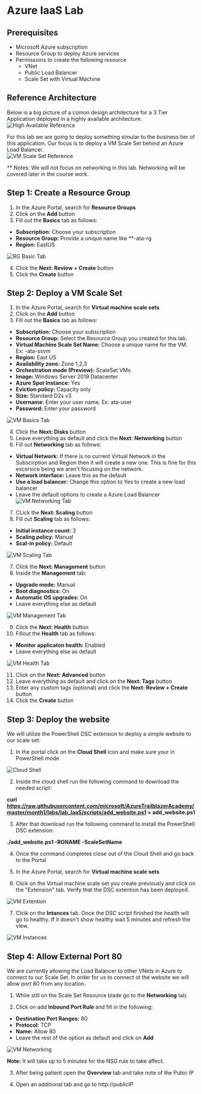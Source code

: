 # Azure IaaS Lab

## Prerequisites

- Microsoft Azure subscription
- Resource Group to deploy Azure services
- Permissions to create the following resource  
    - VNet  
    - Public Load Balancer  
    - Scale Set with Virtual Machine  

## Reference Architecture  
Below is a big picture of a comon design architecture for a 3 Tier Application deployed in a highly available architecture.  
![High Available Reference](images/vm-reference-architectures.png) 

For this lab we are going to deploy something simular to the business tier of this application. Our focus is to deploy a VM Scale Set behind an Azure Load Balancer.  
![VM Scale Set Reference](images/lb-vm-reference-architectures.png)  

** Notes: We will not focus on networking in this lab. Networking will be covered later in the course work.

## Step 1: Create a Resource Group
1. In the Azure Portal, search for **Resource Groups**
2. Click on the **Add** button
3. Fill out the **Basics** tab as follows:
- **Subscription:** Choose your subscription
- **Resource Group:** Provide a unique name like **<initial>-ata-rg
- **Region:** EastUS

![RG Basic Tab](images/rg-basics.PNG)  

4. Click the **Next: Review + Create** button
5. Click the **Create** button

## Step 2: Deploy a VM Scale Set

1. In the Azure Portal, search for **Virtual machine scale sets**
2. Click on the **Add** button
3. Fill out the **Basics** tab as follows:
- **Subscription:** Choose your subscription
- **Resource Group:** Select the Resource Group you created for this lab.
- **Virtual Machine Scale Set Name:** Choose a unique name for the VM. Ex: <initial>-ata-ssvm
- **Region:** East US
- **Availability zone:** Zone 1,2,3
- **Orchestration mode (Preview):** ScaleSet VMs
- **Image:** Windows Server 2019 Datacenter
- **Azure Spot Instance:** Yes
- **Eviction policy:** Capacity only
- **Size:** Standard D2s v3
- **Username:** Enter your user name. Ex: ata-user
- **Password:** Enter your password

![VM Basics Tab](images/vm-basics.PNG)

4. Click the **Next: Disks** button
5. Leave everything as default and click the **Next: Networking** button
6. Fill out **Networking** tab as follows:

- **Virtual Network:** If there is no current Virtual Network in the Subscirption and Region then it will create a new one. This is fine for this excersice being we aren't focusing on the network.
- **Network interface:** Leave this as the default
- **Use a load balancer:** Change this option to Yes to create a new load balancer
- Leave the default options to create a Azure Load Balancer
![VM Networking Tab](images/vm-networking.PNG)

7. CLick the **Next: Scaling** button
8. Fill out **Scaling** tab as follows:  

- **Initial instance count:** 3
- **Scaling policy:** Manual
- **Scal-in policy:** Default

![VM Scaling Tab](images/vm-scaling.PNG)

7. Click the **Next: Management** button
8. Inside the **Management** tab:

- **Upgrade mode:** Manual
- **Boot diagnostics:** On
- **Automatic OS upgrades:** On
- Leave everything else as default

![VM Management Tab](images/vm-management.PNG)

9. Click the **Next: Health** button
10. Fillout the **Health** tab as follows:  

- **Monitor applicaton health:** Enabled
- Leave everything else as default

![VM Health Tab](images/vm-health.PNG)  

11. Click on the **Next: Advanced** button
11. Leave everything as default and click on the **Next: Tags** button
12. Enter any custom tags (optional) and click the **Next: Review + Create** button
12. Click the **Create** button

## Step 3: Deploy the website

We will utilize the PowerShell DSC extension to deploy a simple website to our scale set:

1. In the portal click on the **Cloud Shell** icon and make sure your in PowerShell mode

![Cloud Shell](images/powershell-portal.PNG)

2. Inside the cloud shell run the following command to download the needed script:

**curl https://raw.githubusercontent.com/microsoft/AzureTrailblazerAcademy/master/month1/labs/lab_IaaS/scripts/add_website.ps1 > add_website.ps1**

3. After that download run the following command to install the PowerShell DSC extension:

**./add_website.ps1 -RGNAME <ResourceGroupName> -ScaleSetName <NameofScaleSet>**

4. Once the command completes close out of the Cloud Shell and go back to the Portal

5. In the Azure Portal, search for **Virtual machine scale sets**

6. Click on the Virtual machine scale set you create previously and click on the "Extension" tab. Verify that the DSC extention has been deployed.

![VM Extention](images/ss-extension.PNG)

7. Clcik on the **Intances** tab. Once the DSC script finished the health will go to healthy. If it doesn't show healthy wait 5 minutes and refresh the view.

![VM Instances](images/vm-instances.PNG)

## Step 4: Allow External Port 80

We are currently allowing the Load Balancer to other VNets in Azure to connect to our Scale Set. In order for us to connect ot the website we will allow port 80 from any location.

1. While still on the Scale Set Resource blade go to the **Networking** tab.

2. Click on add **Inbound Port Rule** and fill in the following:

- **Destination Port Ranges:** 80
- **Protocol:** TCP
- **Name:** Allow 80
- Leave the rest of the option as default and click on **Add**

![VM Networking](images/NSG_Rule.PNG)

**Note:** It will take up to 5 minutes for the NSG rule to take affect. 

3. After being patient open the **Overview** tab and take note of the Pubic IP

4. Open an additional tab and go to http://publicIP

